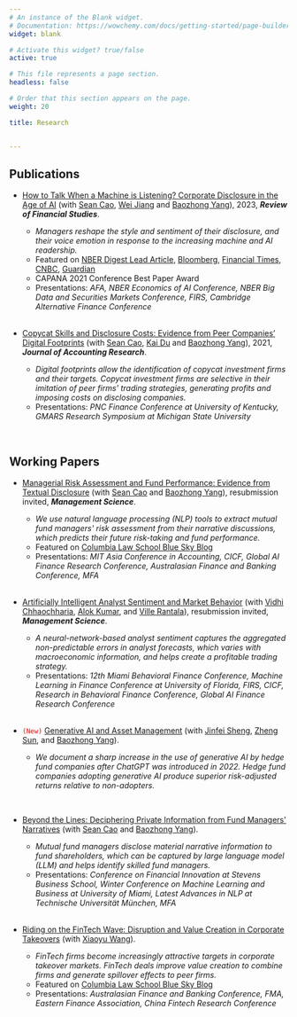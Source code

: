 ```yaml
---
# An instance of the Blank widget.
# Documentation: https://wowchemy.com/docs/getting-started/page-builder/
widget: blank

# Activate this widget? true/false
active: true

# This file represents a page section.
headless: false

# Order that this section appears on the page.
weight: 20

title: Research


---
```


## **Publications**
- [How to Talk When a Machine is Listening? Corporate Disclosure in the Age of AI](https://academic.oup.com/rfs/advance-article-abstract/doi/10.1093/rfs/hhad021/7087110?redirectedFrom=fulltext) (with [Sean Cao](https://sites.google.com/view/seancao/home), [Wei Jiang](http://www.weijiang-finance.com/home) and [Baozhong Yang](https://sites.google.com/view/baozhongyang/)), 2023, **_Review of Financial Studies_**.
  - *Managers reshape the style and sentiment of their disclosure, and their voice emotion in response to the increasing machine and AI readership.*
  - Featured on [NBER Digest Lead Article](https://www.nber.org/digest-2020-12), [Bloomberg](https://www.bloomberg.com/news/articles/2020-10-20/sweet-talking-ceos-are-starting-to-outsmart-the-robot-analysts), [Financial Times](https://www.ft.com/content/ca086139-8a0f-4d36-a39d-409339227832), [CNBC](https://www.cnbc.com/amp/2020/10/20/corporate-execs-are-talking-differently-on-earnings-calls-to-please-the-machines.html), [Guardian](https://www.theguardian.com/commentisfree/2020/dec/05/companies-are-now-writing-reports-tailored-for-ai-readers-and-it-should-worry-us)
  - CAPANA 2021 Conference Best Paper Award
  - Presentations:  *AFA, NBER Economics of AI Conference, NBER Big Data and Securities Markets Conference, FIRS, Cambridge Alternative Finance Conference*   
&nbsp;

- [Copycat Skills and Disclosure Costs: Evidence from Peer Companies’ Digital Footprints](https://onlinelibrary.wiley.com/doi/abs/10.1111/1475-679X.12369) (with [Sean Cao](https://sites.google.com/view/seancao/home), [Kai Du](https://sites.google.com/view/kai-du/) and [Baozhong Yang](https://sites.google.com/view/baozhongyang/)), 2021,  **_Journal of Accounting Research_**.
  - *Digital footprints allow the identification of copycat investment firms and their targets. Copycat investment firms are selective in their imitation of peer firms' trading strategies, generating profits and imposing costs on disclosing companies.*
  - Presentations:  *PNC Finance Conference at University of Kentucky, GMARS Research Symposium at Michigan State University*
<!--   - Presentations: *CICF 2019, MFA 2020, PNC Finance Conference at University of Kentucky, 16th GMARS Research Symposium at Michigan State University, 2019 Georgia Tech SESARC Conference*   -->
&nbsp;

## **Working Papers**

- [Managerial Risk Assessment and Fund Performance: Evidence from Textual Disclosure](https://papers.ssrn.com/sol3/papers.cfm?abstract_id=4060307) (with [Sean Cao](https://sites.google.com/view/seancao/home) and [Baozhong Yang](https://sites.google.com/view/baozhongyang/)), resubmission invited, **_Management Science_**.
  - *We use natural language processing (NLP) tools to extract mutual fund managers' risk assessment from their narrative discussions, which predicts their future risk-taking and fund performance.*
  - Featured on [Columbia Law School Blue Sky Blog](https://clsbluesky.law.columbia.edu/2022/04/29/deep-learning-mutual-fund-risk-assessment-and-performance/)
  - Presentations: *MIT Asia Conference in Accounting, CICF,  Global AI Finance Research Conference, Australasian Finance and Banking Conference, MFA*  
&nbsp;

- [Artificially Intelligent Analyst Sentiment and Market Behavior](https://papers.ssrn.com/sol3/papers.cfm?abstract_id=4249442) (with [Vidhi Chhaochharia](https://people.miami.edu/profile/vidhi@miami.edu), [Alok Kumar](http://moya.bus.miami.edu/~akumar/), and [Ville Rantala](https://www.villerantala.net/)), resubmission invited, **_Management Science_**.
  - *A neural-network-based analyst sentiment captures the aggregated non-predictable errors in analyst forecasts, which varies with macroeconomic information, and helps create a profitable trading strategy.*
  - Presentations: *12th Miami Behavioral Finance Conference, Machine Learning in Finance Conference at University of Florida, FIRS, CICF,  Research in Behavioral Finance Conference, Global AI Finance Research Conference*  
&nbsp;

- <code style="color : red">(New)</code> [Generative AI and Asset Management](https://papers.ssrn.com/sol3/papers.cfm?abstract_id=4786575) (with [Jinfei Sheng](https://sites.google.com/site/shengjinfei/), [Zheng Sun](https://sites.google.com/site/zhengsunfinance/home), and [Baozhong Yang](https://sites.google.com/view/baozhongyang/)).
  - *We document a sharp increase in the use of generative AI by hedge fund companies after ChatGPT was introduced in 2022. Hedge fund companies adopting generative AI produce superior risk-adjusted returns relative to non-adopters.*

&nbsp;

- [Beyond the Lines: Deciphering Private Information from Fund Managers' Narratives](https://papers.ssrn.com/sol3/papers.cfm?abstract_id=3713966) (with [Sean Cao](https://sites.google.com/view/seancao/home) and [Baozhong Yang](https://sites.google.com/view/baozhongyang/)).
  - *Mutual fund managers disclose material narrative information to fund shareholders, which can be captured by large language model (LLM) and helps identify skilled fund managers.*
  - Presentations: *Conference on Financial Innovation at Stevens Business School, Winter Conference on Machine Learning and Business at University of Miami, Latest Advances in NLP at Technische Universität München, MFA*   
&nbsp;

- [Riding on the FinTech Wave: Disruption and Value Creation in Corporate Takeovers](https://papers.ssrn.com/sol3/papers.cfm?abstract_id=4033856) (with [Xiaoyu Wang](https://www.joannawang-finance.com/)).
  - *FinTech firms become increasingly attractive targets in corporate takeover markets. FinTech deals improve value creation to combine firms and generate spillover effects to peer firms.*
  - Featured on [Columbia Law School Blue Sky Blog](https://clsbluesky.law.columbia.edu/2022/03/18/how-fintech-affects-corporate-takeover-markets/)
  - Presentations: *Australasian Finance and Banking Conference, FMA,  Eastern Finance Association, China Fintech Research Conference*\
&nbsp;





